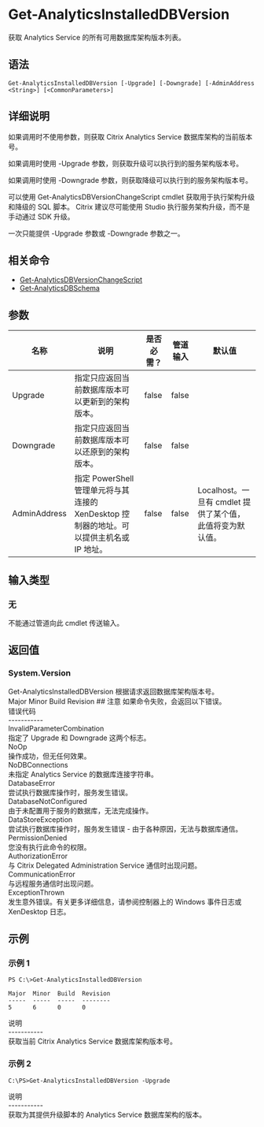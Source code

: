 # Get-AnalyticsInstalledDBVersion

获取 Analytics Service 的所有可用数据库架构版本列表。

## 语法

    Get-AnalyticsInstalledDBVersion [-Upgrade] [-Downgrade] [-AdminAddress <String>] [<CommonParameters>]
    

## 详细说明

如果调用时不使用参数，则获取 Citrix Analytics Service 数据库架构的当前版本号。

如果调用时使用 -Upgrade 参数，则获取升级可以执行到的服务架构版本号。

如果调用时使用 -Downgrade 参数，则获取降级可以执行到的服务架构版本号。

可以使用 Get-AnalyticsDBVersionChangeScript cmdlet 获取用于执行架构升级和降级的 SQL 脚本。 Citrix 建议尽可能使用 Studio 执行服务架构升级，而不是手动通过 SDK 升级。

一次只能提供 -Upgrade 参数或 -Downgrade 参数之一。

## 相关命令

- [Get-AnalyticsDBVersionChangeScript](Get-AnalyticsDBVersionChangeScript.html)
- [Get-AnalyticsDBSchema](Get-AnalyticsDBSchema.html)

## 参数

| 名称           | 说明                                                         | 是否必需？ | 管道输入  | 默认值                                   |
| ------------ | ---------------------------------------------------------- | ----- | ----- | ------------------------------------- |
| Upgrade      | 指定只应返回当前数据库版本可以更新到的架构版本。                                   | false | false |                                       |
| Downgrade    | 指定只应返回当前数据库版本可以还原到的架构版本。                                   | false | false |                                       |
| AdminAddress | 指定 PowerShell 管理单元将与其连接的 XenDesktop 控制器的地址。可以提供主机名或 IP 地址。 | false | false | Localhost。一旦有 cmdlet 提供了某个值，此值将变为默认值。 |

## 输入类型

### 无

不能通过管道向此 cmdlet 传送输入。

## 返回值

### System.Version

Get-AnalyticsInstalledDBVersion 根据请求返回数据库架构版本号。  
Major <integer> Minor <integer> Build <integer> Revision <integer>## 注意 如果命令失败，会返回以下错误。  
错误代码  
\---\---\-----  
InvalidParameterCombination  
指定了 Upgrade 和 Downgrade 这两个标志。  
NoOp  
操作成功，但无任何效果。  
NoDBConnections  
未指定 Analytics Service 的数据库连接字符串。  
DatabaseError  
尝试执行数据库操作时，服务发生错误。  
DatabaseNotConfigured  
由于未配置用于服务的数据库，无法完成操作。  
DataStoreException  
尝试执行数据库操作时，服务发生错误 - 由于各种原因，无法与数据库通信。  
PermissionDenied  
您没有执行此命令的权限。  
AuthorizationError  
与 Citrix Delegated Administration Service 通信时出现问题。  
CommunicationError  
与远程服务通信时出现问题。  
ExceptionThrown  
发生意外错误。有关更多详细信息，请参阅控制器上的 Windows 事件日志或 XenDesktop 日志。

## 示例

### 示例 1

    PS C:\>Get-AnalyticsInstalledDBVersion
    
    Major  Minor  Build  Revision
    -----  -----  -----  --------
    5      6      0      0
    

说明  
\---\---\-----  
获取当前 Citrix Analytics Service 数据库架构版本号。

### 示例 2

    C:\PS>Get-AnalyticsInstalledDBVersion -Upgrade
    

说明  
\---\---\-----  
获取为其提供升级脚本的 Analytics Service 数据库架构的版本。